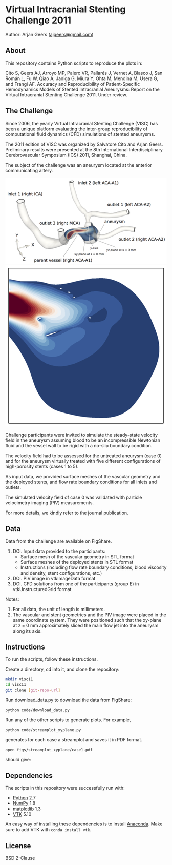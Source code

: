 Virtual Intracranial Stenting Challenge 2011
============================================

Author: Arjan Geers (ajgeers@gmail.com)


About
-----

This repository contains Python scripts to reproduce the plots in:

Cito S, Geers AJ, Arroyo MP, Palero VR, Pallarés J, Vernet A, Blasco J, San Román L, Fu W, Qiao A, Janiga G, Miura Y, Ohta M, Mendina M, Usera G, and Frangi AF. Accuracy and Reproducibility of Patient-Specific Hemodynamics Models of Stented Intracranial Aneurysms: Report on the Virtual Intracranial Stenting Challenge 2011. Under review.


The Challenge
---------

Since 2006, the yearly Virtual Intracranial Stenting Challenge (VISC) has been a unique platform evaluating the inter-group reproducibility of computational fluid dynamics (CFD) simulations of stented aneurysms.

The 2011 edition of VISC was organized by Salvatore Cito and Arjan Geers. Preliminary results were presented at the 8th International Interdisciplinary Cerebrovascular Symposium (ICS) 2011, Shanghai, China.

The subject of the challenge was an aneurysm located at the anterior communicating artery.

![geometry](figs/example/geometry.png?raw=true)
![xyplane](figs/example/contourplot_xyplane.png?raw=true)


Challenge participants were invited to simulate the steady-state velocity field in the aneurysm assuming blood to be an incompressible Newtonian fluid and the vessel wall to be rigid with a no-slip boundary condition.

The velocity field had to be assessed for the untreated aneurysm (case 0) and for the aneurysm virtually treated with five different configurations of high-porosity stents (cases 1 to 5).

As input data, we provided surface meshes of the vascular geometry and the deployed stents, and flow rate boundary conditions for all inlets and outlets.

The simulated velocity field of case 0 was validated with particle velocimetry imaging (PIV) measurements.

For more details, we kindly refer to the journal publication.


Data
----
Data from the challenge are available on FigShare.

1. DOI. Input data provided to the participants:
    * Surface mesh of the vascular geometry in STL format
    * Surface meshes of the deployed stents in STL format
    * Instructions (including flow rate boundary conditions, blood viscosity and density, stent configurations, etc.)
2. DOI. PIV image in vtkImageData format
3. DOI. CFD solutions from one of the participants (group E) in vtkUnstructuredGrid format

Notes:

1. For all data, the unit of length is millimeters.
2. The vascular and stent geometries and the PIV image were placed in the same coordinate system. They were positioned such that the xy-plane at z = 0 mm approximately sliced the main flow jet into the aneurysm along its axis.


Instructions
------------

To run the scripts, follow these instructions.

Create a directory, cd into it, and clone the repository:
```sh
mkdir visc11
cd visc11
git clone [git-repo-url]
```

Run download_data.py to download the data from FigShare:
```sh
python code/download_data.py
```

Run any of the other scripts to generate plots. For example,
```sh
python code/streamplot_xyplane.py
```

generates for each case a streamplot and saves it in PDF format.
```sh
open figs/streamplot_xyplane/case1.pdf
```

should give:



Dependencies
------------

The scripts in this repository were successfully run with:
- [Python] 2.7
- [NumPy] 1.8
- [matplotlib] 1.3
- [VTK] 5.10

An easy way of installing these dependencies is to install [Anaconda]. Make sure to add VTK with `conda install vtk`.

[Python]:www.python.org
[NumPy]:www.numpy.org
[matplotlib]:matplotlib.org
[VTK]:www.vtk.org
[Anaconda]:https://store.continuum.io/cshop/anaconda


License
-------

BSD 2-Clause